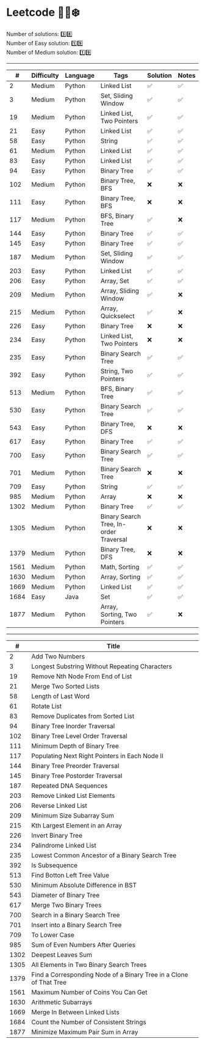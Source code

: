 # Leetcode :woman_technologist::snowflake:

Number of solutions: :three::eight: <br/>
Number of Easy solution: :one::nine: <br/>
Number of Medium solution: :one::nine:

---
| #    | Difficulty | Language | Tags                                   | Solution           | Notes              |
| ---- | ---------- | -------- | -------------------------------------- | ------------------ | ------------------ |
| 2    | Medium     | Python   | Linked List                            | :white_check_mark: | :white_check_mark: |
| 3    | Medium     | Python   | Set, Sliding Window                    | :white_check_mark: | :white_check_mark: |
| 19   | Medium     | Python   | Linked List, Two Pointers              | :white_check_mark: | :white_check_mark: |
| 21   | Easy       | Python   | Linked List                            | :white_check_mark: | :white_check_mark: |
| 58   | Easy       | Python   | String                                 | :white_check_mark: | :white_check_mark: |
| 61   | Medium     | Python   | Linked List                            | :white_check_mark: | :white_check_mark: |
| 83   | Easy       | Python   | Linked List                            | :white_check_mark: | :white_check_mark: |
| 94   | Easy       | Python   | Binary Tree                            | :white_check_mark: | :white_check_mark: |
| 102  | Medium     | Python   | Binary Tree, BFS                       | :x:                | :x:                |
| 111  | Easy       | Python   | Binary Tree, BFS                       | :x:                | :x:                |
| 117  | Medium     | Python   | BFS, Binary Tree                       | :white_check_mark: | :x:                |
| 144  | Easy       | Python   | Binary Tree                            | :white_check_mark: | :white_check_mark: |
| 145  | Easy       | Python   | Binary Tree                            | :white_check_mark: | :white_check_mark: |
| 187  | Medium     | Python   | Set, Sliding Window                    | :white_check_mark: | :white_check_mark: |
| 203  | Easy       | Python   | Linked List                            | :white_check_mark: | :white_check_mark: |
| 206  | Easy       | Python   | Array, Set                             | :white_check_mark: | :white_check_mark: |
| 209  | Medium     | Python   | Array, Sliding Window                  | :white_check_mark: | :x:                |
| 215  | Medium     | Python   | Array, Quickselect                     | :white_check_mark: | :x:                |
| 226  | Easy       | Python   | Binary Tree                            | :x:                | :x:                |
| 234  | Easy       | Python   | Linked List, Two Pointers              | :x:                | :x:                |
| 235  | Easy       | Python   | Binary Search Tree                     | :white_check_mark: | :white_check_mark: |
| 392  | Easy       | Python   | String, Two Pointers                   | :white_check_mark: | :white_check_mark: |
| 513  | Medium     | Python   | BFS, Binary Tree                       | :white_check_mark: | :white_check_mark: |
| 530  | Easy       | Python   | Binary Search Tree                     | :white_check_mark: | :white_check_mark: |
| 543  | Easy       | Python   | Binary Tree, DFS                       | :x:                | :x:                |
| 617  | Easy       | Python   | Binary Tree                            | :white_check_mark: | :white_check_mark: |
| 700  | Easy       | Python   | Binary Search Tree                     | :white_check_mark: | :white_check_mark: |
| 701  | Medium     | Python   | Binary Search Tree                     | :x:                | :x:                |
| 709  | Easy       | Python   | String                                 | :white_check_mark: | :white_check_mark: |
| 985  | Medium     | Python   | Array                                  | :x:                | :x:                |
| 1302 | Medium     | Python   | Binary Tree                            | :white_check_mark: | :white_check_mark: |
| 1305 | Medium     | Python   | Binary Search Tree, In-order Traversal | :x:                | :x:                |
| 1379 | Medium     | Python   | Binary Tree, DFS                       | :x:                | :x:                |
| 1561 | Medium     | Python   | Math, Sorting                          | :white_check_mark: | :white_check_mark: |
| 1630 | Medium     | Python   | Array, Sorting                         | :white_check_mark: | :white_check_mark: |
| 1669 | Medium     | Python   | Linked List                            | :white_check_mark: | :white_check_mark: |
| 1684 | Easy       | Java     | Set                                    | :white_check_mark: | :white_check_mark: |
| 1877 | Medium     | Python   | Array, Sorting, Two Pointers           | :white_check_mark: | :x:                |

---
| #    | Title                                                              |
| ---- | ------------------------------------------------------------------ |
| 2    | Add Two Numbers                                                    |
| 3    | Longest Substring Without Repeating Characters                     |
| 19   | Remove Nth Node From End of List                                   |
| 21   | Merge Two Sorted Lists                                             |
| 58   | Length of Last Word                                                |
| 61   | Rotate List                                                        |
| 83   | Remove Duplicates from Sorted List                                 |
| 94   | Binary Tree Inorder Traversal                                      |
| 102  | Binary Tree Level Order Traversal                                  |
| 111  | Minimum Depth of Binary Tree                                       |
| 117  | Populating Next Right Pointers in Each Node II                     |
| 144  | Binary Tree Preorder Traversal                                     |
| 145  | Binary Tree Postorder Traversal                                    |
| 187  | Repeated DNA Sequences                                             |
| 203  | Remove Linked List Elements                                        |
| 206  | Reverse Linked List                                                |
| 209  | Minimum Size Subarray Sum                                          |
| 215  | Kth Largest Element in an Array                                    |
| 226  | Invert Binary Tree                                                 |
| 234  | Palindrome Linked List                                             |
| 235  | Lowest Common Ancestor of a Binary Search Tree                     |
| 392  | Is Subsequence                                                     |
| 513  | Find Botton Left Tree Value                                        |
| 530  | Minimum Absolute Difference in BST                                 |
| 543  | Diameter of Binary Tree                                            |
| 617  | Merge Two Binary Trees                                             |
| 700  | Search in a Binary Search Tree                                     |
| 701  | Insert into a Binary Search Tree                                   |
| 709  | To Lower Case                                                      |
| 985  | Sum of Even Numbers After Queries                                  |
| 1302 | Deepest Leaves Sum                                                 |
| 1305 | All Elements in Two Binary Search Trees                            |
| 1379 | Find a Corresponding Node of a Binary Tree in a Clone of That Tree |
| 1561 | Maximum Number of Coins You Can Get                                |
| 1630 | Arithmetic Subarrays                                               |
| 1669 | Merge In Between Linked Lists                                      |
| 1684 | Count the Number of Consistent Strings                             |
| 1877 | Minimize Maximum Pair Sum in Array                                 |
